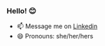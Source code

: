 ### Hello! :blush: 

- 📫 Message me on [Linkedin](https://www.linkedin.com/in/marikobriggs) 
- 😄 Pronouns: she/her/hers 

